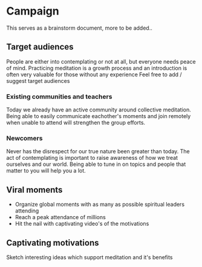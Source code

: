 # Campaign
This serves as a brainstorm document, more to be added..

## Target audiences
People are either into contemplating or not at all, but everyone needs peace of mind.  Practicing meditation is a growth process and an introduction is often very valuable for those without any experience 
Feel free to add / suggest target audiences 

### Existing communities and teachers
Today we already have an active community around collective meditation.  Being able to easily communicate eachother's moments and join remotely when unable to attend will strengthen the group efforts.

### Newcomers
Never has the disrespect for our true nature been greater than today.  The act of contemplating is important to raise awareness of how we treat ourselves and our world.  Being able to tune in on topics and people that matter to you will help you a lot.

## Viral moments 
- Organize global moments with as many as possible spiritual leaders attending
- Reach a peak attendance of millions
- Hit the nail with captivating video's of the motivations 


## Captivating motivations
Sketch interesting ideas which support meditation and it's benefits 
